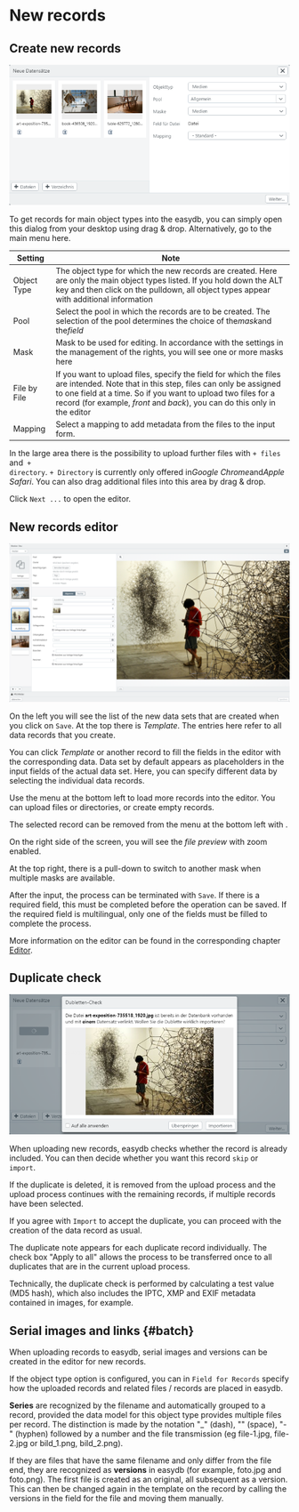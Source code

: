 # New records

## Create new records

![New records](new_object.png)

To get records for main object types into the easydb, you can simply open this dialog from your desktop using drag & drop. Alternatively, go to the main menu here.

| Setting | Note |
|--|--|
| Object Type | The object type for which the new records are created. Here are only the main object types listed. If you hold down the ALT key and then click on the pulldown, all object types appear with additional information|
| Pool | Select the pool in which the records are to be created. The selection of the pool determines the choice of the*mask*and the*field*|
| Mask | Mask to be used for editing. In accordance with the settings in the management of the rights, you will see one or more masks here|
| File by File | If you want to upload files, specify the field for which the files are intended. Note that in this step, files can only be assigned to one field at a time. So if you want to upload two files for a record (for example, *front* and *back*), you can do this only in the editor|
| Mapping | Select a mapping to add metadata from the files to the input form. |

In the large area there is the possibility to upload further files with <code class="button">+ files</code> and<code class="button"> + directory</code>. <code class="button">+ Directory</code> is currently only offered in*Google Chrome*and*Apple Safari*. You can also drag additional files into this area by drag & drop.

Click <code class="button">Next ...</code> to open the editor.


## New records editor

![New Records Editor with 9 Images](new_object_edit.png)

On the left you will see the list of the new data sets that are created when you click on <code class="button">Save</code>. At the top there is *Template*. The entries here refer to all data records that you create.

You can click *Template* or another record to fill the fields in the editor with the corresponding data. Data set by default appears as placeholders in the input fields of the actual data set. Here, you can specify different data by selecting the individual data records.

Use the menu at the bottom left to load more records into the editor. You can upload files or directories, or create empty records.

The selected record can be removed from the menu at the bottom left with <i class="fa fa-minus"></i>.

On the right side of the screen, you will see the *file preview* with zoom enabled.

At the top right, there is a pull-down to switch to another mask when multiple masks are available.

After the input, the process can be terminated with <code class="button">Save</code>. If there is a required field, this must be completed before the operation can be saved. If the required field is multilingual, only one of the fields must be filled to complete the process.

More information on the editor can be found in the corresponding chapter [Editor](../search/editor/editor.html).

## Duplicate check

![Duplicate Review](dublettencheck.png)

When uploading new records, easydb checks whether the record is already included. You can then decide whether you want this record <code class="button">skip</code> or<code class="button"> import</code>.

If the duplicate is deleted, it is removed from the upload process and the upload process continues with the remaining records, if multiple records have been selected.

If you agree with <code class="button">Import</code> to accept the duplicate, you can proceed with the creation of the data record as usual.

The duplicate note appears for each duplicate record individually. The check box "Apply to all" allows the process to be transferred once to all duplicates that are in the current upload process.

Technically, the duplicate check is performed by calculating a test value (MD5 hash), which also includes the IPTC, XMP and EXIF ​​metadata contained in images, for example.

## Serial images and links {#batch}

When uploading records to easydb, serial images and versions can be created in the editor for new records.

If the object type option is configured, you can in ```Field for Records``` specify how the uploaded records and related files / records are placed in easydb.

**Series** are recognized by the filename and automatically grouped to a record, provided the data model for this object type provides multiple files per record. The distinction is made by the notation "_" (dash), "" (space), "-" (hyphen) followed by a number and the file transmission (eg file-1.jpg, file- 2.jpg or bild_1.png, bild_2.png).

If they are files that have the same filename and only differ from the file end, they are recognized as **versions** in easydb (for example, foto.jpg and foto.png). The first file is created as an original, all subsequent as a version. This can then be changed again in the template on the record by calling the versions in the field for the file and moving them manually.

